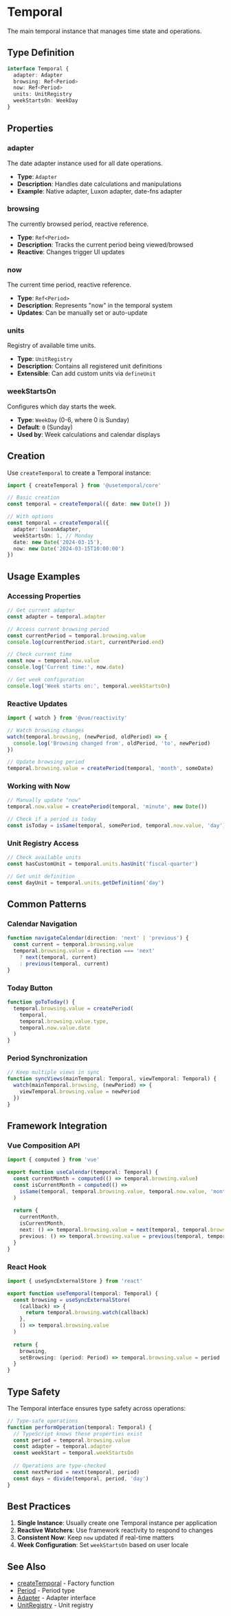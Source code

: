 # Temporal

The main temporal instance that manages time state and operations.

## Type Definition

```typescript
interface Temporal {
  adapter: Adapter
  browsing: Ref<Period>
  now: Ref<Period>
  units: UnitRegistry
  weekStartsOn: WeekDay
}
```

## Properties

### adapter

The date adapter instance used for all date operations.

- **Type**: `Adapter`
- **Description**: Handles date calculations and manipulations
- **Example**: Native adapter, Luxon adapter, date-fns adapter

### browsing

The currently browsed period, reactive reference.

- **Type**: `Ref<Period>`
- **Description**: Tracks the current period being viewed/browsed
- **Reactive**: Changes trigger UI updates

### now

The current time period, reactive reference.

- **Type**: `Ref<Period>` 
- **Description**: Represents "now" in the temporal system
- **Updates**: Can be manually set or auto-update

### units

Registry of available time units.

- **Type**: `UnitRegistry`
- **Description**: Contains all registered unit definitions
- **Extensible**: Can add custom units via `defineUnit`

### weekStartsOn

Configures which day starts the week.

- **Type**: `WeekDay` (0-6, where 0 is Sunday)
- **Default**: `0` (Sunday)
- **Used by**: Week calculations and calendar displays

## Creation

Use `createTemporal` to create a Temporal instance:

```typescript
import { createTemporal } from '@usetemporal/core'

// Basic creation
const temporal = createTemporal({ date: new Date() })

// With options
const temporal = createTemporal({
  adapter: luxonAdapter,
  weekStartsOn: 1, // Monday
  date: new Date('2024-03-15'),
  now: new Date('2024-03-15T10:00:00')
})
```

## Usage Examples

### Accessing Properties

```typescript
// Get current adapter
const adapter = temporal.adapter

// Access current browsing period
const currentPeriod = temporal.browsing.value
console.log(currentPeriod.start, currentPeriod.end)

// Check current time
const now = temporal.now.value
console.log('Current time:', now.date)

// Get week configuration
console.log('Week starts on:', temporal.weekStartsOn)
```

### Reactive Updates

```typescript
import { watch } from '@vue/reactivity'

// Watch browsing changes
watch(temporal.browsing, (newPeriod, oldPeriod) => {
  console.log('Browsing changed from', oldPeriod, 'to', newPeriod)
})

// Update browsing period
temporal.browsing.value = createPeriod(temporal, 'month', someDate)
```

### Working with Now

```typescript
// Manually update "now"
temporal.now.value = createPeriod(temporal, 'minute', new Date())

// Check if a period is today
const isToday = isSame(temporal, somePeriod, temporal.now.value, 'day')
```

### Unit Registry Access

```typescript
// Check available units
const hasCustomUnit = temporal.units.hasUnit('fiscal-quarter')

// Get unit definition
const dayUnit = temporal.units.getDefinition('day')
```

## Common Patterns

### Calendar Navigation

```typescript
function navigateCalendar(direction: 'next' | 'previous') {
  const current = temporal.browsing.value
  temporal.browsing.value = direction === 'next' 
    ? next(temporal, current)
    : previous(temporal, current)
}
```

### Today Button

```typescript
function goToToday() {
  temporal.browsing.value = createPeriod(
    temporal, 
    temporal.browsing.value.type,
    temporal.now.value.date
  )
}
```

### Period Synchronization

```typescript
// Keep multiple views in sync
function syncViews(mainTemporal: Temporal, viewTemporal: Temporal) {
  watch(mainTemporal.browsing, (newPeriod) => {
    viewTemporal.browsing.value = newPeriod
  })
}
```

## Framework Integration

### Vue Composition API

```typescript
import { computed } from 'vue'

export function useCalendar(temporal: Temporal) {
  const currentMonth = computed(() => temporal.browsing.value)
  const isCurrentMonth = computed(() => 
    isSame(temporal, temporal.browsing.value, temporal.now.value, 'month')
  )
  
  return {
    currentMonth,
    isCurrentMonth,
    next: () => temporal.browsing.value = next(temporal, temporal.browsing.value),
    previous: () => temporal.browsing.value = previous(temporal, temporal.browsing.value)
  }
}
```

### React Hook

```typescript
import { useSyncExternalStore } from 'react'

export function useTemporal(temporal: Temporal) {
  const browsing = useSyncExternalStore(
    (callback) => {
      return temporal.browsing.watch(callback)
    },
    () => temporal.browsing.value
  )
  
  return {
    browsing,
    setBrowsing: (period: Period) => temporal.browsing.value = period
  }
}
```

## Type Safety

The Temporal interface ensures type safety across operations:

```typescript
// Type-safe operations
function performOperation(temporal: Temporal) {
  // TypeScript knows these properties exist
  const period = temporal.browsing.value
  const adapter = temporal.adapter
  const weekStart = temporal.weekStartsOn
  
  // Operations are type-checked
  const nextPeriod = next(temporal, period)
  const days = divide(temporal, period, 'day')
}
```

## Best Practices

1. **Single Instance**: Usually create one Temporal instance per application
2. **Reactive Watchers**: Use framework reactivity to respond to changes
3. **Consistent Now**: Keep `now` updated if real-time matters
4. **Week Configuration**: Set `weekStartsOn` based on user locale

## See Also

- [createTemporal](/api/factory-functions/create-temporal) - Factory function
- [Period](/api/types/period) - Period type
- [Adapter](/api/types/adapter) - Adapter interface
- [UnitRegistry](/api/types/unit-registry) - Unit registry